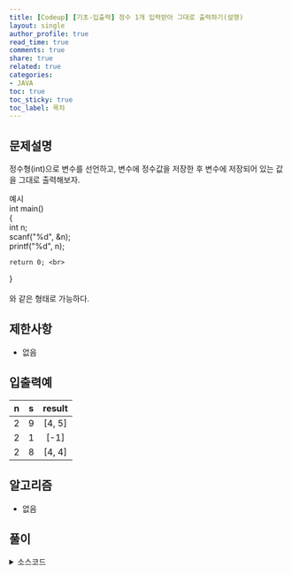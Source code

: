 ```yaml
---
title: [Codeup] [기초-입출력] 정수 1개 입력받아 그대로 출력하기(설명)
layout: single
author_profile: true
read_time: true
comments: true
share: true
related: true
categories:
- JAVA
toc: true
toc_sticky: true
toc_label: 목차
---
```


## 문제설명
정수형(int)으로 변수를 선언하고, 변수에 정수값을 저장한 후
변수에 저장되어 있는 값을 그대로 출력해보자.

예시 <br>
int main() <br>
{ <br>
    int n; <br>
    scanf("%d", &n); <br>
    printf("%d", n); <br>

    return 0; <br>
}<br>
<br>
와 같은 형태로 가능하다.<br>

## 제한사항
- 없음<br>



## 입출력예

|n|s|result|
|:-------------------------:|:-------------------------------:|:-----------------------------:|
|2|9|[4, 5]|
|2|1|[-1]|
|2|8|[4, 4]|



## 알고리즘
- 없음

## 풀이

<details>
<summary>소스코드</summary>
<div markdown="1">

```java
import java.util.*;
public class Main {

	public static void main(String[] args) {
		int a ;
		Scanner scan = new Scanner(System.in);
		a = scan.nextInt();
		System.out.printf("%d",a);
	}

}
```
</div>
</details>

